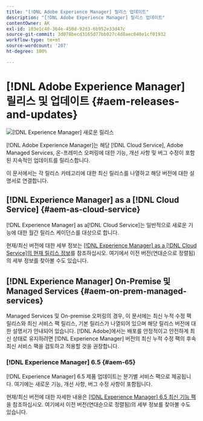 ```yaml
---
title: "[!DNL Adobe Experience Manager] 릴리스 업데이트"
description: "[!DNL Adobe Experience Manager] 릴리스 업데이트"
contentOwner: AK
exl-id: 103e1c40-364e-450d-92d3-6b952e33d47c
source-git-commit: 3d078becd3165d77bb027c4d8aec040e1cf01932
workflow-type: tm+mt
source-wordcount: '207'
ht-degree: 100%

---
```


# [!DNL Adobe Experience Manager] 릴리스 및 업데이트 {#aem-releases-and-updates}

![[!DNL Experience Manager] 새로운 릴리스](assets/new-aem-releases1.jpeg)

[!DNL Adobe Experience Manager]는 해당 [!DNL Cloud Service], Adobe Managed Services, 온-프레미스 오퍼링에 대한 기능, 개선 사항 및 버그 수정이 포함된 지속적인 업데이트를 릴리스합니다.

이 문서에서는 각 릴리스 카테고리에 대한 최신 릴리스를 나열하고 해당 버전에 대한 설명서로 연결합니다.

## [!DNL Experience Manager] as a [!DNL Cloud Service] {#aem-as-cloud-service}

[!DNL Experience Manager] as a[!DNL Cloud Service]는 일반적으로 새로운 기능에 대한 월간 릴리스 케이던스를 대상으로 합니다.

현재/최신 버전에 대한 세부 정보는 [ [!DNL Experience Manager] as a [!DNL Cloud Service]의 현재 릴리스 정보](https://experienceleague.adobe.com/docs/experience-manager-cloud-service/content/release-notes/release-notes/release-notes-current.html)를 참조하십시오. 여기에서 이전 버전(연대순으로 정렬됨)의 세부 정보를 찾아볼 수도 있습니다.

## [!DNL Experience Manager] On-Premise 및 Managed Services {#aem-on-prem-managed-services}

Managed Services 및 On-premise 오퍼링의 경우, 이 문서에는 최신 누적 수정 팩 릴리스와 최신 서비스 팩 릴리스, 기본 릴리스가 나열되어 있으며 해당 릴리스 버전에 대한 설명서가 안내되어 있습니다. [!DNL Adobe]에서는 배포를 안정적이고 안전하게 최신 상태로 유지하려면 [!DNL Experience Manager] 버전의 최신 누적 수정 팩의 후속 최신 서비스 팩을 검토하고 적용할 것을 권장합니다.

### [!DNL Experience Manager] 6.5 {#aem-65}

[!DNL Experience Manager] 6.5 제품 업데이트는 분기별 서비스 팩으로 제공됩니다. 여기에는 새로운 기능, 개선 사항, 버그 수정 사항이 포함됩니다.

현재/최신 버전에 대한 자세한 내용은 [[!DNL Experience Manager] 6.5 최신 기능 팩](https://experienceleague.adobe.com/docs/experience-manager-65/release-notes/release-notes.html)을 참조하십시오. 여기에서 이전 버전(연대순으로 정렬됨)의 세부 정보를 찾아볼 수도 있습니다.
